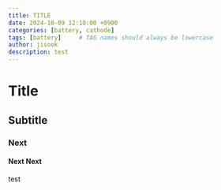 ```yaml
---
title: TITLE
date: 2024-10-09 12:10:00 +0900
categories: [battery, cathode]
tags: [battery]     # TAG names should always be lowercase
author: jisook
description: test
---
```


# Title
## Subtitle
### Next
#### Next Next
test